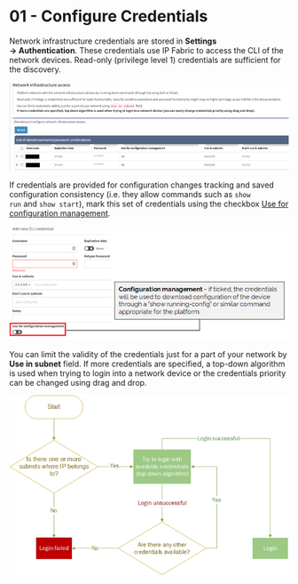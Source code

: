 # 01 - Configure Credentials

Network infrastructure credentials are stored in **Settings → Authentication**. These credentials use IP Fabric to access the CLI of the network devices. Read-only (privilege level 1) credentials are sufficient for the discovery.

![Network credentials](credentials.png)

If credentials are provided for configuration changes tracking and saved configuration consistency (i.e. they allow commands such as `show run` and `show start`), mark this set of credentials using the checkbox [Use for configuration management](../../../IP_Fabric_Settings/advanced/configuration_management.md).

![Network credentials](credentials_cfg_mgmt.png)

You can limit the validity of the credentials just for a part of your network by **Use in subnet** field. If more credentials are specified, a top-down algorithm is used when trying to login into a network device or the credentials priority can be changed using drag and drop.

![Network credentials flow](credentials_flow.jpg)
